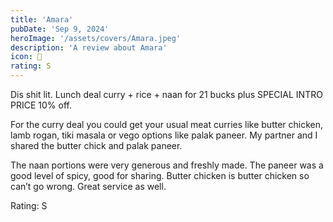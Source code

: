 ```yaml
---
title: 'Amara'
pubDate: 'Sep 9, 2024'
heroImage: '/assets/covers/Amara.jpeg'
description: 'A review about Amara'
icon: 🍛
rating: S
---
```


Dis shit lit. Lunch deal curry + rice + naan for 21 bucks plus SPECIAL INTRO PRICE 10% off.

For the curry deal you could get your usual meat curries like butter chicken, lamb rogan, tiki masala or vego options like palak paneer. My partner and I shared the butter chick and palak paneer.

The naan portions were very generous and freshly made. The paneer was a good level of spicy, good for sharing. Butter chicken is butter chicken so can’t go wrong. Great service as well.

Rating: S
